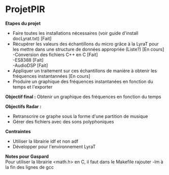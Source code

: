 # ProjetPIR


**Etapes du projet**
- Faire toutes les installations nécessaires (voir guide d'install docLyrat.txt) [Fait]    
- Récupérer les valeurs des échantillons du micro grâce à la LyraT pour les mettre dans une structure de données appropriée (Liste?) [En cours]    
	-Conversion des fichiers C++ en C [Fait]       
		-ES8388 [Fait]     
		-AudioDSP [Fait]      
- Appliquer un traitement sur ces échantillons de manière à obtenir les fréquences instantannées [En cours]     
- Produire un graphique des fréquences instantanées en fonction du temps et l'exporter    

**Objectif final :**
Obtenir un graphique des fréquences en fonction du temps

**Objectifs Radar :**
- Retranscrire ce graphe sous la forme d'une partition de musique
- Gérer des fichiers avec des sons polyphoniques

**Contraintes**
- Utiliser la librairie idf et non adf
- Développer pour l'environnement LyraT


**Notes pour Gaspard**  
Pour utiliser la librairie <math.h> en C, il faut dans le Makefile rajouter -lm à la fin des lignes de gcc

